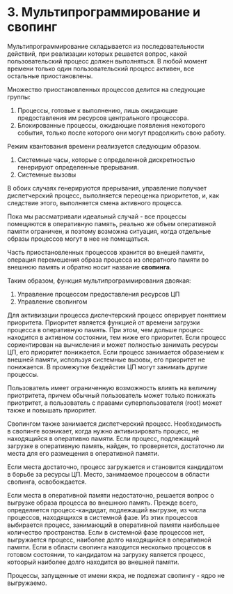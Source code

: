 # 3. Мультипрограммирование и свопинг

Мультипрограммирование складывается из последовательности действий, при реализации которых решается вопрос, какой пользовательский процесс должен выполняться. В любой момент времени только один пользовательский процесс активен, все остальные приостановлены.&#x20;

Множество приостановленных процессов делится на следующие группы:

1. Процессы, готовые к выполнению, лишь ожидающие предоставления им ресурсов центрального процессора.
2. Блокированные процессы, ожидающие появления некоторого события, только после которого они могут продолжить свою работу.&#x20;

Режим квантования времени реализуется следующим образом.

1. Системные часы, которые с определенной дискретностью генерируют определенные прерывания.&#x20;
2. Системные вызовы

В обоих случаях генерируются прерывания, управление получает диспетчерский процесс, выполняется переоценка приоритетов, и, как следствие этого, выполняется смена активного процесса.&#x20;

Пока мы рассматривали идеальный случай - все процессы помещяются в оперативную память, реально же объем оперативной памяти ограничен, и поэтому возможна ситуация, когда отдельные образы процессов могут в нее не помещаться.&#x20;

Часть приостановленных процессов хранится во внешей памяти, операция перемешения образа процесса из оператного памяти во внешнюю память и обратно носит название **свопинга**.

Таким образом, функция мультипрограммирования двоякая:

1. Управление процессом предоставления ресурсов ЦП
2. Управление свопингом

Для активизации процесса диспечтерский процесс оперирует понятием приоритета. Приоритет является функцией от времени загрузки процесса в оперативную память. При этом, чем дольше процесс находится в активном состоянии, тем ниже его приоритет. Если процесс сориентирован на вычисления и может полностью занимать ресурсы ЦП, его приоритет понижается. Если процесс занимается образением к внешней памяти, используя системные вызовы, его приоритет не понижается. В промежутке бездейстия ЦП могут занимать другие процессы.

Пользователь имеет ограниченную возможность влиять на величину приотритета, причем обычный пользователь может только понижать приотритет, а пользователь с правами суперпользователя (root)  может также и повышать приоритет.&#x20;

Свопингом также занимается диспетчерский процесс. Необходимость в свопинге возникает, когда нужно активизировать процесс, не находящийся в оперативно памяти. Если процесс, подлежащий загрузке в оперативную память, найден, то проверяется, достаточно ли места для его размещения в оперативной памяти.&#x20;

Если места достаточно, процесс загружается и становится кандидатом в борьбе за ресурсы ЦП. Место, занимаемое процессом в области свопинга, освобождается.&#x20;

Если места в оперативной памяти недостаточно, решается вопрос о выгрузке образа процесса во внешнюю память. Прежде всего, определяется процесс-кандидат, подлежащий выгрузке, из числа процессов, находящихся в системной фазе. Из этих процессов выбирается процесс, занимающий в оперативной памяти наибольшее количество пространства. Если в системной фазе процессов нет, выгружается процесс, наиболее долго находящийся в оперативной памяти. Если в области свопинга находится несколько процессов в готовом состоянии, то кандидатом на загрузку является процесс, котоорый наиболее долго находится во внешней памяти.&#x20;

Процессы, запущенные от имени яжра, не подлежат свопингу - ядро не выгружаемо.&#x20;
